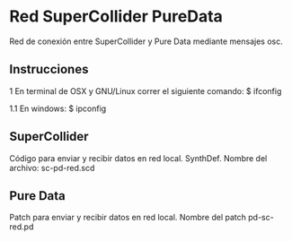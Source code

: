 # Red SuperCollider PureData
Red de conexión entre SuperCollider y Pure Data mediante mensajes osc.

## Instrucciones
1 En terminal de OSX y GNU/Linux correr el siguiente comando:
$ ifconfig

1.1 En windows:
$ ipconfig

## SuperCollider 
Código para enviar y recibir datos en red local. SynthDef. Nombre del archivo: sc-pd-red.scd

## Pure Data
Patch para enviar y recibir datos en red local. Nombre del patch pd-sc-red.pd
